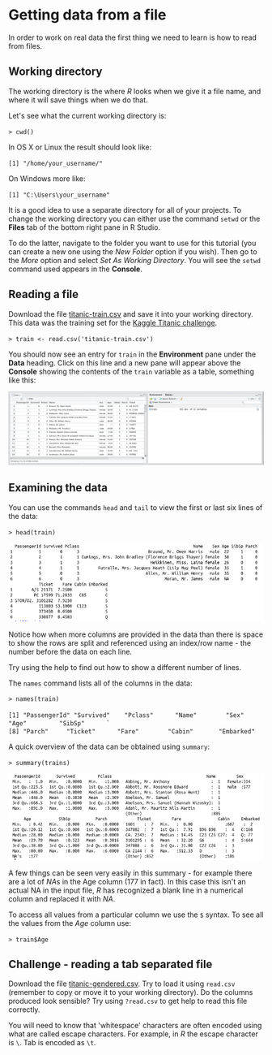 # Getting data from a file

In order to work on real data the first thing we need to learn is how to read from files.

## Working directory

The working directory is the where *R* looks when we give it a file name, and where it will save things when we do that.

Let's see what the current working directory is:

`> cwd()`

In OS X or Linux the result should look like:

`[1] "/home/your_username/"`

On Windows more like:

`[1] "C:\Users\your_username"`

It is a good idea to use a separate directory for all of your projects.
To change the working directory you can either use the command `setwd` or the **Files** tab of the bottom right pane in R Studio.

To do the latter, navigate to the folder you want to use for this tutorial (you can create a new one using the *New Folder* option if you wish).
Then go to the *More* option and select *Set As Working Directory*. You will see the `setwd` command used appears in the **Console**.

## Reading a file

Download the file [titanic-train.csv](data/titanic-train.csv) and save it into your working directory.
This data was the training set for the [Kaggle Titanic challenge](https://www.kaggle.com/c/titanic/data).

`> train <- read.csv('titanic-train.csv')`

You should now see an entry for `train` in the **Environment** pane under the **Data** heading.
Click on this line and a new pane will appear above the **Console** showing the contents of the `train` variable as a table, something like this:

![Titanic Kaggle training dataset in R Studio](images/titanic-train-data.png)

## Examining the data

You can use the commands `head` and `tail` to view the first or last six lines of the data:

`> head(train)`

![First lines of Titanic Kaggle training dataset](images/head-titanic-train.png)

Notice how when more columns are provided in the data than there is space to show the rows are split and referenced using an index/row name - the number before the data on each line.

Try using the help to find out how to show a different number of lines.

The `names` command lists all of the columns in the data:

```
> names(train)

[1] "PassengerId" "Survived"    "Pclass"      "Name"        "Sex"         "Age"         "SibSp"      `
[8] "Parch"     "Ticket"      "Fare"        "Cabin"       "Embarked"
```

A quick overview of the data can be obtained using `summary`:

`> summary(trains)`

![Summary of Titanic Kaggle training dataset](images/titanic-train-summary.png)

A few things can be seen very easily in this summary - for example there are a lot of *NA*s in the Age column (177 in fact).
In this case this isn't an actual NA in the input file, *R* has recognized a blank line in a numerical column and replaced it with *NA*.

To access all values from a particular column we use the `$` syntax.
To see all the values from the *Age* column use:

`> train$Age`

## Challenge - reading a tab separated file

Download the file [titanic-gendered.csv](data/titanic-gendered.csv).
Try to load it using `read.csv` (remember to copy or move it to your working directory).
Do the columns produced look sensible?
Try using `?read.csv` to get help to read this file correctly.

You will need to know that 'whitespace' characters are often encoded using what are called escape characters.
For example, in *R* the escape character is `\`.
Tab is encoded as `\t`.
